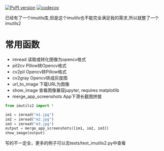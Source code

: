[![PyPI version](https://badge.fury.io/py/imutils2.svg)](https://badge.fury.io/py/imutils2)
[![codecov](https://codecov.io/gh/codeskyblue/imutils2/branch/master/graph/badge.svg?token=XZP5cusLGW)](https://codecov.io/gh/codeskyblue/imutils2)

已经有了一个imutils库,但是这个imutils也不能完全满足我的需求,所以就整了一个imutils2

# 常用函数
- imread 读取或转化图像为opencv格式
- pil2cv Pillow转Opencv格式
- cv2pil Opencv转Pillow格式
- cv2gray Opencv转成灰度图
- url_to_image 下载URL为图像
- show_image 查看图像兼容jupyter, requires matplotlib
- merge_app_screenshots App下滑长截图拼接

```python
from imutils2 import *

im1 = imread("m1.jpg")
im2 = imread("m2.jpg")
im3 = imread("m3.jpg")
output = merge_app_screenshots([im1, im2, im3])
show_image(output)
```

写的不一定全，更多的例子可以去tests/test_imutils2.py中查看
